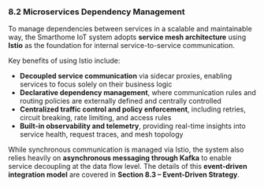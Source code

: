 ### 8.2 Microservices Dependency Management

To manage dependencies between services in a scalable and maintainable way, the Smarthome IoT system adopts **service mesh architecture** using **Istio** as the foundation for internal service-to-service communication.

Key benefits of using Istio include:

- **Decoupled service communication** via sidecar proxies, enabling services to focus solely on their business logic
- **Declarative dependency management**, where communication rules and routing policies are externally defined and centrally controlled
- **Centralized traffic control and policy enforcement**, including retries, circuit breaking, rate limiting, and access rules
- **Built-in observability and telemetry**, providing real-time insights into service health, request traces, and mesh topology

While synchronous communication is managed via Istio, the system also relies heavily on **asynchronous messaging through Kafka** to enable service decoupling at the data flow level. The details of this **event-driven integration model** are covered in **Section 8.3 – Event-Driven Strategy**.
